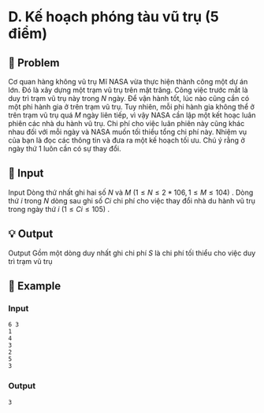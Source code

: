 # D. Kế hoạch phóng tàu vũ trụ (5 điểm)

## 📖 Problem

Cơ quan hàng không vũ trụ Mĩ NASA vừa thực hiện thành công một dự án lớn. Đó là xây dựng một trạm vũ trụ trên mặt trăng. Công việc trước mắt là duy trì trạm vũ trụ này trong
$N$
ngày. Để vận hành tốt, lúc nào cũng cần có một phi hành gia ở trên trạm vũ trụ. Tuy nhiên, mỗi phi hành gia không thể ở trên trạm vũ trụ quá
$M$
ngày liên tiếp, vì vậy NASA cần lập một kết hoạc luân phiên các nhà du hành vũ trụ. Chi phí cho việc luân phiên này cũng khác nhau đối với mỗi ngày và NASA muốn tối thiểu tổng chi phí này. Nhiệm vụ của bạn là đọc các thông tin và đưa ra một kế hoạch tối ưu. Chú ý rằng ở ngày thứ
$1$
luôn cần có sự thay đổi.


## 🧩 Input

Input
Dòng thứ nhất ghi hai số
$N$
và
$M$
$(1 ≤N≤ 2 * 106, 1 ≤M≤ 104)$
.
Dòng thứ
$i$
trong
$N$
dòng sau ghi số
$Ci$
chi phí cho việc thay đổi nhà du hành vũ trụ trong ngày thứ
$i$
$(1 ≤Ci≤ 105)$
.


## 💡 Output

Output
Gồm một dòng duy nhất ghi chi phí
$S$
là chi phí tối thiểu cho việc duy trì trạm vũ trụ


## 🧠 Example

### Input

```text
6 3
1
4
3
2
5
3
```

### Output

```text
3
```


